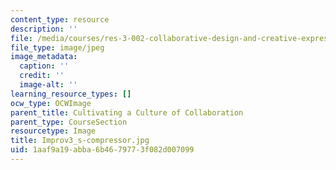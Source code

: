 ```yaml
---
content_type: resource
description: ''
file: /media/courses/res-3-002-collaborative-design-and-creative-expression-with-arduino-microcontrollers-january-iap-2017/1aaf9a19abba6b4679773f082d007099_Improv3_s-compressor.jpg
file_type: image/jpeg
image_metadata:
  caption: ''
  credit: ''
  image-alt: ''
learning_resource_types: []
ocw_type: OCWImage
parent_title: Cultivating a Culture of Collaboration
parent_type: CourseSection
resourcetype: Image
title: Improv3_s-compressor.jpg
uid: 1aaf9a19-abba-6b46-7977-3f082d007099
---
```

